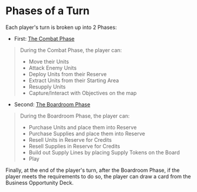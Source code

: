 # Phases of a Turn

Each player's turn is broken up into 2 Phases:
- First: [The Combat Phase](./CombatPhase/CombatPhase.md)
> During the Combat Phase, the player can:
> - Move their Units
> - Attack Enemy Units
> - Deploy Units from their Reserve
> - Extract Units from their Starting Area
> - Resupply Units
> - Capture/Interact with Objectives on the map
- Second: [The Boardroom Phase](./BoardroomPhase/BoardroomPhase.md)
> During the Boardroom Phase, the player can:
> - Purchase Units and place them into Reserve
> - Purchase Supplies and place them into Reserve
> - Resell Units in Reserve for Credits
> - Resell Supplies in Reserve for Credits
> - Build out Supply Lines by placing Supply Tokens on the Board
> - Play 

Finally, at the end of the player's turn, after the Boardroom Phase, if the player meets the requirements to do so, the player can draw a card from the Business Opportunity Deck.
